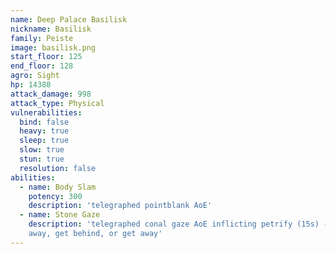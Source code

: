 ```yaml
---
name: Deep Palace Basilisk
nickname: Basilisk
family: Peiste
image: basilisk.png
start_floor: 125
end_floor: 128
agro: Sight
hp: 14388
attack_damage: 998
attack_type: Physical
vulnerabilities:
  bind: false
  heavy: true
  sleep: true
  slow: true
  stun: true
  resolution: false
abilities:
  - name: Body Slam
    potency: 300
    description: 'telegraphed pointblank AoE'
  - name: Stone Gaze
    description: 'telegraphed conal gaze AoE inflicting petrify (15s) - look
    away, get behind, or get away'
---
```

